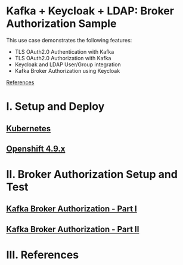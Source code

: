 # Kafka + Keycloak + LDAP: Broker Authorization Sample

This use case demonstrates the following features: 

- TLS OAuth2.0 Authentication with Kafka
- TLS OAuth2.0 Authorization with Kafka
- Keycloak and LDAP User/Group integration
- Kafka Broker Authorization using Keycloak 

[References](docs/SOURCES.md)

# I. Setup and Deploy

## [Kubernetes](k8s/README.md)

## [Openshift 4.9.x](ocp/README.md)

# II. Broker Authorization Setup and Test

## [Kafka Broker Authorization - Part I](docs/KAFKA-OAUTH-TEST.md)

## [Kafka Broker Authorization - Part II](docs/LDAP-KEYCLOAK-KAFKA.md)

# III. References